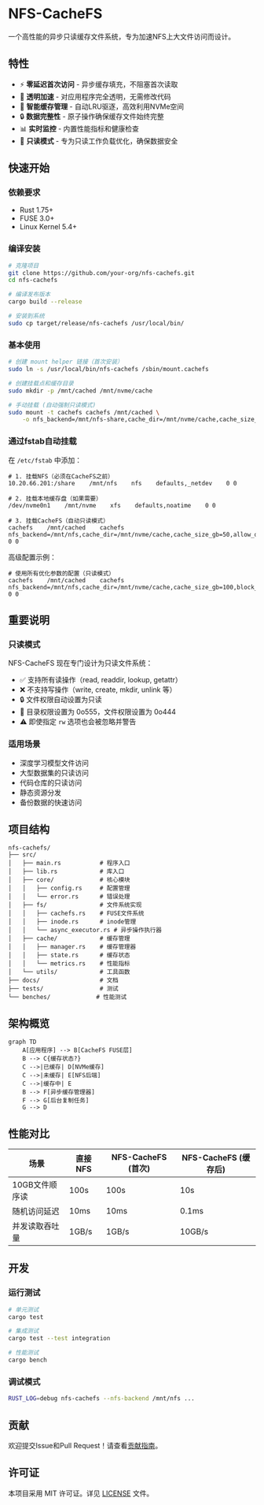 # NFS-CacheFS

一个高性能的异步只读缓存文件系统，专为加速NFS上大文件访问而设计。

## 特性

- ⚡ **零延迟首次访问** - 异步缓存填充，不阻塞首次读取
- 🚀 **透明加速** - 对应用程序完全透明，无需修改代码
- 💾 **智能缓存管理** - 自动LRU驱逐，高效利用NVMe空间
- 🔒 **数据完整性** - 原子操作确保缓存文件始终完整
- 📊 **实时监控** - 内置性能指标和健康检查
- 🔐 **只读模式** - 专为只读工作负载优化，确保数据安全

## 快速开始

### 依赖要求

- Rust 1.75+
- FUSE 3.0+
- Linux Kernel 5.4+

### 编译安装

```bash
# 克隆项目
git clone https://github.com/your-org/nfs-cachefs.git
cd nfs-cachefs

# 编译发布版本
cargo build --release

# 安装到系统
sudo cp target/release/nfs-cachefs /usr/local/bin/
```

### 基本使用

```bash
# 创建 mount helper 链接（首次安装）
sudo ln -s /usr/local/bin/nfs-cachefs /sbin/mount.cachefs

# 创建挂载点和缓存目录
sudo mkdir -p /mnt/cached /mnt/nvme/cache

# 手动挂载 (自动强制只读模式)
sudo mount -t cachefs cachefs /mnt/cached \
    -o nfs_backend=/mnt/nfs-share,cache_dir=/mnt/nvme/cache,cache_size_gb=50,allow_other
```

### 通过fstab自动挂载

在 `/etc/fstab` 中添加：

```fstab
# 1. 挂载NFS（必须在CacheFS之前）
10.20.66.201:/share    /mnt/nfs    nfs    defaults,_netdev    0 0

# 2. 挂载本地缓存盘（如果需要）
/dev/nvme0n1    /mnt/nvme    xfs    defaults,noatime    0 0

# 3. 挂载CacheFS（自动只读模式）
cachefs    /mnt/cached    cachefs    nfs_backend=/mnt/nfs,cache_dir=/mnt/nvme/cache,cache_size_gb=50,allow_other,_netdev    0 0
```

高级配置示例：
```fstab
# 使用所有优化参数的配置（只读模式）
cachefs    /mnt/cached    cachefs    nfs_backend=/mnt/nfs,cache_dir=/mnt/nvme/cache,cache_size_gb=100,block_size_mb=4,max_concurrent=8,direct_io=true,readahead_mb=16,eviction=lru,allow_other,_netdev    0 0
```

## 重要说明

### 只读模式

NFS-CacheFS 现在专门设计为只读文件系统：

- ✅ 支持所有读操作（read, readdir, lookup, getattr）
- ❌ 不支持写操作（write, create, mkdir, unlink 等）
- 🔒 文件权限自动设置为只读
- 📁 目录权限设置为 0o555，文件权限设置为 0o444
- ⚠️ 即使指定 `rw` 选项也会被忽略并警告

### 适用场景

- 深度学习模型文件访问
- 大型数据集的只读访问
- 代码仓库的只读访问
- 静态资源分发
- 备份数据的快速访问

## 项目结构

```
nfs-cachefs/
├── src/
│   ├── main.rs           # 程序入口
│   ├── lib.rs            # 库入口
│   ├── core/             # 核心模块
│   │   ├── config.rs     # 配置管理
│   │   └── error.rs      # 错误处理
│   ├── fs/               # 文件系统实现
│   │   ├── cachefs.rs    # FUSE文件系统
│   │   ├── inode.rs      # inode管理
│   │   └── async_executor.rs # 异步操作执行器
│   ├── cache/            # 缓存管理
│   │   ├── manager.rs    # 缓存管理器
│   │   ├── state.rs      # 缓存状态
│   │   └── metrics.rs    # 性能指标
│   └── utils/            # 工具函数
├── docs/                 # 文档
├── tests/                # 测试
└── benches/             # 性能测试
```

## 架构概览

```mermaid
graph TD
    A[应用程序] --> B[CacheFS FUSE层]
    B --> C{缓存状态?}
    C -->|已缓存| D[NVMe缓存]
    C -->|未缓存| E[NFS后端]
    C -->|缓存中| E
    B --> F[异步缓存管理器]
    F --> G[后台复制任务]
    G --> D
```

## 性能对比

| 场景 | 直接NFS | NFS-CacheFS (首次) | NFS-CacheFS (缓存后) |
|------|---------|-------------------|----------------------|
| 10GB文件顺序读 | 100s | 100s | 10s |
| 随机访问延迟 | 10ms | 10ms | 0.1ms |
| 并发读取吞吐量 | 1GB/s | 1GB/s | 10GB/s |

## 开发

### 运行测试

```bash
# 单元测试
cargo test

# 集成测试
cargo test --test integration

# 性能测试
cargo bench
```

### 调试模式

```bash
RUST_LOG=debug nfs-cachefs --nfs-backend /mnt/nfs ...
```

## 贡献

欢迎提交Issue和Pull Request！请查看[贡献指南](CONTRIBUTING.md)。

## 许可证

本项目采用 MIT 许可证。详见 [LICENSE](LICENSE) 文件。 